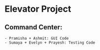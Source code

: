 # Elevator Project
## Command Center:
    - Pramisha + Ashmit: GUI Code
    - Sumaya + Evelyn + Prayesh: Testing Code